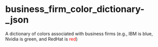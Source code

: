 # business_firm_color_dictionary-_json
A dictionary of colors associated with business firms (e.g., IBM is blue, Nvidia is green, and RedHat is <font color='red'>red</font>) 
